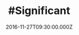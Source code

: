 ---
title: "#Significant"
image: "https://i.imgur.com/MuLYIpM.jpg"
date: "2016-11-27T09:30:00.000Z"
video:
  type: "vimeo"
  id: 193256368
speaker:
  name: "Bart Wilkins"
  permalink: "bart-wilkins"
series: "selfie"
---